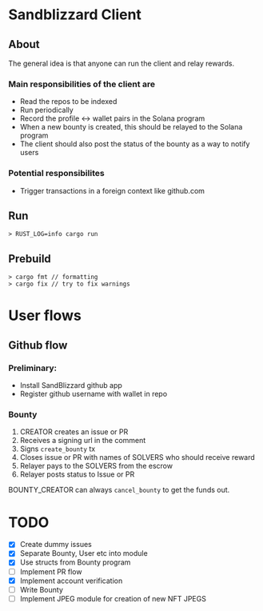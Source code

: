 # Sandblizzard Client

## About

The general idea is that anyone can run the client and relay rewards.

### Main responsibilities of the client are

- Read the repos to be indexed
- Run periodically
- Record the profile <-> wallet pairs in the Solana program
- When a new bounty is created, this should be relayed to the Solana program
- The client should also post the status of the bounty as a way to notify users

### Potential responsibilites

- Trigger transactions in a foreign context like github.com

## Run

```
> RUST_LOG=info cargo run
```

## Prebuild

```
> cargo fmt // formatting
> cargo fix // try to fix warnings
```

# User flows

## Github flow

### Preliminary:

- Install SandBlizzard github app
- Register github username with wallet in repo

### Bounty

1. CREATOR creates an issue or PR
2. Receives a signing url in the comment
3. Signs `create_bounty` tx
4. Closes issue or PR with names of SOLVERS who should receive reward
5. Relayer pays to the SOLVERS from the escrow
6. Relayer posts status to Issue or PR

BOUNTY_CREATOR can always `cancel_bounty` to get the funds out.

# TODO

- [x] Create dummy issues
- [x] Separate Bounty, User etc into module
- [x] Use structs from Bounty program
- [ ] Implement PR flow
- [x] Implement account verification
- [ ] Write Bounty
- [ ] Implement JPEG module for creation of new NFT JPEGS
